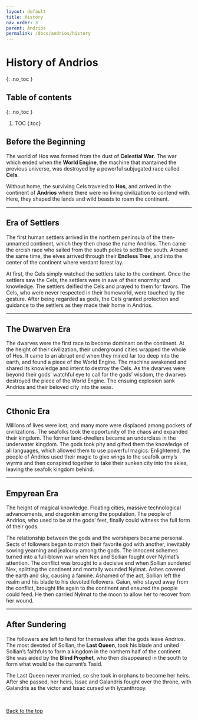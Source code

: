 ```yaml
---
layout: default
title: History
nav_order: 3
parent: Andrios
permalink: /docs/andrios/history
---
```

# History of Andrios
{: .no_toc }

## Table of contents
{: .no_toc }
1. TOC
{:toc}

## Before the Beginning
The world of Hos was formed from the dust of **Celestial War**. The war which ended when the **World Engine**, the machine that mantained the previous universe, was destroyed by a powerful  subjugated race called **Cels**.

Without home, the surviving Cels traveled to **Hos**, and arrived in the continent of **Andrios** where there were no living civilization to contend with. Here, they shaped the lands and wild beasts to roam the continent.

---
## Era of Settlers
The first human settlers arrived in the northern peninsula of the then-unnamed continent, which they then chose the name Andrios. Then came the orcish race who sailed from the south poles to settle the south. Around the same time, the elves arrived through their **Endless Tree**, and into the center of the continent where verdant forest lay.

At first, the Cels simply watched the settlers take to the continent. Once the settlers saw the Cels, the settlers were in awe of their enormity and knowledge. The settlers deified the Cels and prayed to them for favors. The Cels, who were never respected in their homeworld, were touched by the gesture. After being regarded as gods, the Cels granted protection and guidance to the settlers as they made their home in Andrios.

---
## The Dwarven Era
The dwarves were the first race to become dominant on the continent. At the height of their civilization, their underground cities wrapped the whole of Hos. It came to an abrupt end when they mined far too deep into the earth, and found a piece of the World Engine. The machine awakened and shared its knowledge and intent to destroy the Cels. As the dwarves were beyond their gods’ watchful eye to call for the gods’ wisdom, the dwarves destroyed the piece of the World Engine. The ensuing explosion sank Andrios and their beloved city into the seas.

---
## Cthonic Era
Millions of lives were lost, and many more were displaced among pockets of civilizations. The seafolks took the opportunity of the chaos and expanded their kingdom. The former land-dwellers became an underclass in the underwater kingdom. The gods took pity and gifted them the knowledge of all languages, which allowed them to use powerful magics. Enlightened, the people of Andrios used their magic to give wings to the seafolk army’s wyrms and then conspired together to take their sunken city into the skies, leaving the seafolk kingdom behind.

---
## Empyrean Era
The height of magical knowledge. Floating cities, massive technological advancements, and dragonkin among the population. The people of Andrios, who used to be at the gods’ feet, finally could witness the full form of their gods.

The relationship between the gods and the worshipers became personal. Sects of followers began to match their favorite god with another, inevitably sowing yearning and jealousy among the gods. The innocent schemes turned into a full-blown war when Nex and Sollian fought over Nylmat’s attention. The conflict was brought to a decisive end when Sollian sundered Nex, splitting the continent and mortally wounded Nylmat. Ashes covered the earth and sky, causing a famine. Ashamed of the act, Sollian left the realm and his blade to his devoted followers. Gaiun, who stayed away from the conflict, brought life again to the continent and ensured the people could feed. He then carried Nylmat to the moon to allow her to recover from her wound.


---
## After Sundering
The followers are left to fend for themselves after the gods leave Andrios. The most devoted of Sollian, the **Last Queen**, took his blade and united Sollian’s faithfuls to form a kingdom in the northern half of the continent. She was aided by the **Blind Prophet**, who then disappeared in the south to form what would be the current’s Tasid.

The Last Queen never married, so she took in orphans to become her heirs. After she passed, her heirs, Issac and Galandris fought over the throne, with Galandris as the victor and Issac cursed with lycanthropy.

<br>

[Back to the top](#history-of-andrios)
